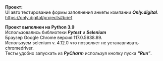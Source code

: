 **Проект:**\
UI авто тестирование формы заполнения анкеты компании ***Only.digital***.  
<https://only.digital/projects#brief>  

**Проект выполнен на Python 3.9**\
Использовались библиотеки ***Pytest*** и ***Selenium***  
Браузер Google Chrome версия 117.0.5938.89.   
Используем selenium v. 4.12.0 что позволяет не устанавливать chromedriver.    
Тесты удобно запускать из ***PyCharm*** используя кнопку пуска ***"Run"***.   


